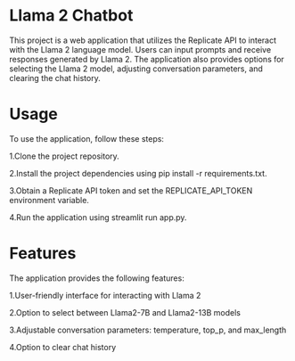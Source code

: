 
# Llama 2 Chatbot
This project is a web application that utilizes the Replicate API to interact with the Llama 2 language model. Users can input prompts and receive responses generated by Llama 2. The application also provides options for selecting the Llama 2 model, adjusting conversation parameters, and clearing the chat history.

# Usage
To use the application, follow these steps:

1.Clone the project repository.

2.Install the project dependencies using pip install -r requirements.txt.

3.Obtain a Replicate API token and set the REPLICATE_API_TOKEN environment variable.

4.Run the application using streamlit run app.py.

# Features
The application provides the following features:

1.User-friendly interface for interacting with Llama 2

2.Option to select between Llama2-7B and Llama2-13B models

3.Adjustable conversation parameters: temperature, top_p, and max_length

4.Option to clear chat history
